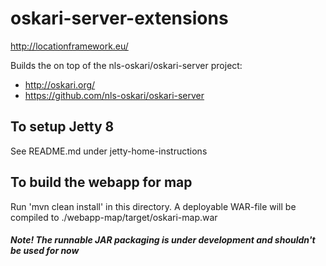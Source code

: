 # oskari-server-extensions

http://locationframework.eu/

Builds the on top of the nls-oskari/oskari-server project:
- http://oskari.org/
- https://github.com/nls-oskari/oskari-server

## To setup Jetty 8

See README.md under jetty-home-instructions

## To build the webapp for map

Run 'mvn clean install' in this directory. 
A deployable WAR-file will be compiled to ./webapp-map/target/oskari-map.war

##### Note! The runnable JAR packaging is under development and shouldn't be used for now